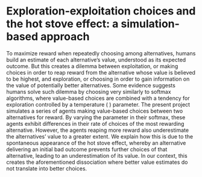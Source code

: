 # Exploration-exploitation choices and the hot stove effect: a simulation-based approach
 To maximize reward when repeatedly choosing among alternatives, humans build an estimate of each alternative’s value, understood as its expected outcome. But this creates a dilemma between exploitation, or making choices in order to reap reward from the alternative whose value is believed to be highest, and exploration, or choosing in order to gain information on the value of potentially better alternatives. Some evidence suggests humans solve such dilemma by choosing very similarly to softmax algorithms, where value-based choices are combined with a tendency for exploration controlled by a temperature (
) parameter. The present project simulates a series of agents making value-based choices between two alternatives for reward. By varying the 
 parameter in their softmax, these agents exhibit differences in their rate of choices of the most rewarding alternative. However, the agents reaping more reward also underestimate the alternatives’ value to a greater extent. We explain how this is due to the spontaneous appearance of the hot stove effect, whereby an alternative delivering an initial bad outcome prevents further choices of that alternative, leading to an underestimation of its value. In our context, this creates the aforementioned dissociation where better value estimates do not translate into better choices.

